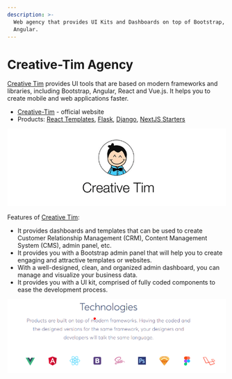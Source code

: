 ```yaml
---
description: >-
  Web agency that provides UI Kits and Dashboards on top of Bootstrap, Vue,
  Angular.
---
```


# Creative-Tim Agency

[Creative Tim](https://bit.ly/3fKQZaL) provides UI tools that are based on modern frameworks and libraries, including Bootstrap, Angular, React and Vue.js. It helps you to create mobile and web applications faster.

* [Creative-Tim](https://bit.ly/3fKQZaL) - official website
* Products: [React Templates](https://bit.ly/37j8JG3), [Flask](http://bit.ly/2ORcvl0), [Django](https://bit.ly/3aStaNb), [NextJS Starters](https://bit.ly/3noTq5Q)&#x20;

![AppSeed Partner - Creative-Tim.](../../.gitbook/assets/creative-tim-cover.png)

Features of [Creative Tim](https://bit.ly/3fKQZaL):

* It provides dashboards and templates that can be used to create Customer Relationship Management (CRM), Content Management System (CMS), admin panel, etc.
* It provides you with a Bootstrap admin panel that will help you to create engaging and attractive templates or websites.
* With a well-designed, clean, and organized admin dashboard, you can manage and visualize your business data.
* It provides you with a UI kit, comprised of fully coded components to ease the development process.

![Creative-Tim - Technologies. ](../../.gitbook/assets/creative-tim-tech.png)
